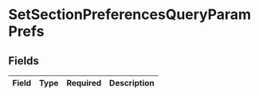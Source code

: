 # SetSectionPreferencesQueryParamPrefs


## Fields

| Field       | Type        | Required    | Description |
| ----------- | ----------- | ----------- | ----------- |